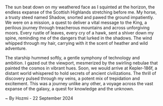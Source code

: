 
The sun beat down on my weathered face as I squinted at the horizon, the endless expanse of the Scottish Highlands stretching before me. My horse, a trusty steed named Shadow, snorted and pawed the ground impatiently. We were on a mission, a quest to deliver a vital message to the King, a perilous journey through treacherous mountains and across unforgiving moors. Every rustle of leaves, every cry of a hawk, sent a shiver down my spine, reminding me of the dangers that lurked in the shadows. The wind whipped through my hair, carrying with it the scent of heather and wild adventure.

The starship hummed softly, a gentle symphony of technology and ambition. I gazed out the viewport, mesmerized by the swirling nebulae that painted the cosmos in vibrant hues. Soon, we would arrive at Kepler-186f, a distant world whispered to hold secrets of ancient civilizations. The thrill of discovery pulsed through my veins, a potent mix of trepidation and excitement. This was a journey unlike any other, a voyage across the vast expanse of the galaxy, a quest for knowledge and the unknown. 

~ By Hozmi - 22 September 2024
